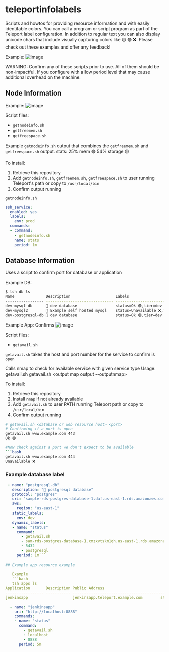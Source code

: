 # teleportinfolabels
Scripts and howtos for providing resource information and with easily identifable colors. You can call a program or script program as part of the Teleport label configuration.  In addition to regular text you can also display unicode chars that include visually capturing colors like 🟡 🟢 ❌.   Please check out these examples and offer any feedback!

Example:
![image](https://user-images.githubusercontent.com/60704961/153775157-e6dac8dd-e92f-4286-8fd0-3e0581e70616.png)


WARNING: Confirm any of these scripts prior to use. All of them should be non-impactful. If you configure with a low period level that may cause additional overhead on the machine.



## Node Information
Example:
![image](https://user-images.githubusercontent.com/60704961/153775328-a3fba7fd-61c0-4ba1-bae9-216e04ce61ac.png)


Script files:
- `getnodeinfo.sh`
- `getfreemem.sh`
- `getfreespace.sh`

Example `getnodeinfo.sh` output that combines the `getfreemem.sh` and `getfreespace.sh` output.
stats: 25% mem 🟢 54% storage 🟡

To install:
1. Retrieve this repository
2. Add `getnodeinfo.sh`, `getfreemem.sh`, `getfreespace.sh` to user running Teleport's path or 
   copy to `/usr/local/bin`
3. Confirm output running
```bash
getnodeinfo.sh
```


```yaml
ssh_service:
  enabled: yes
  labels:
    env: prod
  commands:
  - command:
    - getnodeinfo.sh
    name: stats
    period: 1m
```

## Database Information
Uses a script to confirm port for database or application 

Example DB:
```bash
$ tsh db ls
Name              Description                    Labels                          Connect 
----------------- ------------------------------ ------------------------------- ------- 
dev-mysql-db      🐬 dev database                 status=Ok 🟢,tier=dev                    
dev-mysql2        🐬 Example self hosted mysql    status=Unavailable ❌,tier=dev           
dev-postgresql-db 🐘 dev database                 status=Ok 🟢,tier=dev 
```

Example App:
Confirms 
![image](https://user-images.githubusercontent.com/60704961/153775477-07514150-07bd-4cba-b8d4-2845154aab2e.png)


Script files:
- `getavail.sh`

`getavail.sh` takes the host and port number for the service to confirm is `open`

Calls nmap to check for available service with given service type
Usage: getavail.sh getavail.sh <HOST> <PORT> <service type to confirm : mysql> <output map output --outputnmap>

To install:
1. Retrieve this repository
2. Install `nmap` if not already available
3. Add `getavail.sh` to user PATH running Teleport path or 
   copy to `/usr/local/bin`
4. Confirm output running
```bash
# getavail.sh <database or web resource host> <port>
# Confirming if a port is open
getavail.sh www.example.com 443
Ok 🟢

#Now check against a port we don't expect to be available
```bash
getavail.sh www.example.com 444
Unavailable ❌
```

### Example database label 
   
```yaml
 - name: "postgresql-db"
   description: "🐘 postgresql database"
   protocol: "postgres"
   uri: "sample-rds-postgres-database-1.daf.us-east-1.rds.amazonaws.com:5432"
   aws:
     region: "us-east-1"
   static_labels:
     env: dev
   dynamic_labels:
   - name: "status"
     command:
       - getavail.sh
       - sam-rds-postgres-database-1.cmzxvtskm1qh.us-east-1.rds.amazonaws.com
       - 5432
       - postgresql
     period: 1m```
   
## Example app resource example
 
   Example
   ```bash
   tsh apps ls
Application       Description Public Address                                Labels                                          
----------------- ----------- --------------------------------------------- ----------------------------------------------- 
jenkinsapp                    jenkinsapp.teleport.example.com        status=Ok 🟢, teleport.dev/origin=config-file
   ```
```yaml
  - name: "jenkinsapp"
    uri: "http://localhost:8888"
    commands:
    - name: "status"
      command:
        - getavail.sh
        - localhost
        - 8888
      period: 5m
 ```



